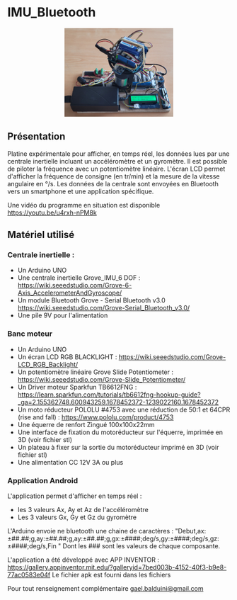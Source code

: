 # IMU_Bluetooth
<p align="center">
<img src="platine%20Banc%20moteur.jpg" alt="texte alternatif" height=200> 
</p>

## Présentation

Platine expérimentale pour afficher, en temps réel, les données lues par une centrale inertielle incluant un accéléromètre et un gyromètre.
Il est possible de piloter la fréquence avec un potentiomètre linéaire.
L'écran LCD permet d'afficher la fréquence de consigne (en tr/min) et la mesure de la vitesse angulaire en °/s.
Les données de la centrale sont envoyées en Bluetooth vers un smartphone et une application spécifique.

Une vidéo du programme en situation est disponible  https://youtu.be/u4rxh-nPM8k

## Matériel utilisé
### Centrale inertielle :
- Un Arduino UNO
- Une centrale inertielle Grove_IMU_6 DOF : https://wiki.seeedstudio.com/Grove-6-Axis_AccelerometerAndGyroscope/ 
- Un module Bluetooth Grove - Serial Bluetooth v3.0 https://wiki.seeedstudio.com/Grove-Serial_Bluetooth_v3.0/
- Une pile 9V pour l'alimentation

### Banc moteur
- Un Arduino UNO
- Un écran LCD RGB BLACKLIGHT : https://wiki.seeedstudio.com/Grove-LCD_RGB_Backlight/
- Un potentiomètre linéaire Grove Slide Potentiometer : https://wiki.seeedstudio.com/Grove-Slide_Potentiometer/
- Un Driver moteur Sparkfun TB6612FNG : https://learn.sparkfun.com/tutorials/tb6612fng-hookup-guide?_ga=2.155362748.600943259.1678452372-1239022160.1678452372
- Un moto réducteur POLOLU #4753 avec une réduction de 50:1 et 64CPR (rise and fall) : https://www.pololu.com/product/4753
- Une équerre de renfort Zingué 100x100x22mm
- Une interface de fixation du motoréducteur sur l'équerre, imprimée en 3D (voir fichier stl)
- Un plateau à fixer sur la sortie du motoréducteur imprimé en 3D (voir fichier stl)
- Une alimentation CC 12V 3A ou plus

### Application Android
L'application permet d'afficher en temps réel :
- les 3 valeurs Ax, Ay et Az de l'accéléromètre
- Les 3 valeurs Gx, Gy et Gz du gyromètre

L'Arduino envoie ne bluetooth une chaine de caractères : "Debut,ax:±##.##;g,ay:±##.##;g,ay:±##.##;g,gx:±####;deg/s,gy:±####;deg/s,gz:±####;deg/s,Fin  "
Dont les ### sont les valeurs de chaque composante.

L'application a été développé avec APP INVENTOR :  https://gallery.appinventor.mit.edu/?galleryid=7bed003b-4152-40f3-b9e8-77ac0583e04f
Le fichier apk est fourni dans les fichiers

Pour tout renseignement complémentaire gael.balduini@gmail.com

